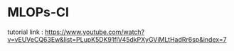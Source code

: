 # MLOPs-CI

tutorial link : https://www.youtube.com/watch?v=vEUVeCQ63Ew&list=PLupK5DK91flV45dkPXyGViMLtHadRr6sp&index=7
